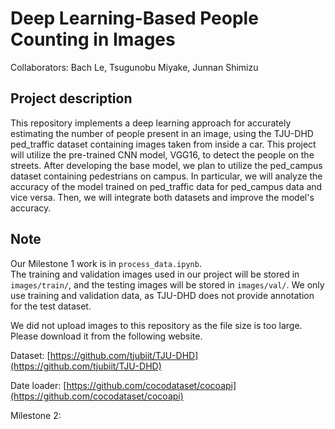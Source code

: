 # Deep Learning-Based People Counting in Images

Collaborators: Bach Le, Tsugunobu Miyake, Junnan Shimizu

## Project description
This repository implements a deep learning approach for accurately estimating the number of people present in an image, using the TJU-DHD ped_traffic dataset containing images taken from inside a car. This project will utilize the pre-trained CNN model, VGG16, to detect the people on the streets. After developing the base model, we plan to utilize the ped_campus dataset containing pedestrians on campus. In particular, we will analyze the accuracy of the model trained on ped_traffic data for ped_campus data and vice versa. Then, we will integrate both datasets and improve the model's accuracy. 

## Note
Our Milestone 1 work is in `process_data.ipynb`. \
The training and validation images used in our project will be stored in `images/train/`, and the testing images will be stored in `images/val/`. We only use training and validation data, as TJU-DHD does not provide annotation for the test dataset.


We did not upload images to this repository as the file size is too large. Please download it from the following website.

Dataset: [https://github.com/tjubiit/TJU-DHD](https://github.com/tjubiit/TJU-DHD)

Date loader: [https://github.com/cocodataset/cocoapi](https://github.com/cocodataset/cocoapi)

Milestone 2:
